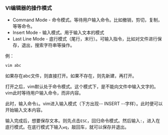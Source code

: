 ### VI编辑器的操作模式

* Command Mode - 命令模式。等待用户输入命令。比如撤销，剪切，复制，等等命令。
* Insert Mode - 输入模式。用于输入文本的模式
* Last Line Mode - 底行模式（尾行，末行）。可输入指令，比如对文件进行保存，退出，搜索字符串等操作。

例：

```bash
vim abc
```

如果存在abc文件，则直接打开。如果不存在，则先新建，再打开。

打开之后，vim默认处于命令模式。这个模式下，是不能向文件中输入文字的。vim此时等待用户输入命令，而非内容。

此时，输入命令`i`。vim进入输入模式（下方出现-- INSERT --字样）。此时便可以开始输入文本内容。

输入完成后，想要保存文本。则先点击`ESC`，回归命令模式。然后输入`:`，进入在底行模式。在底行模式下输入`wq`，敲回车，就可以保存并退出。